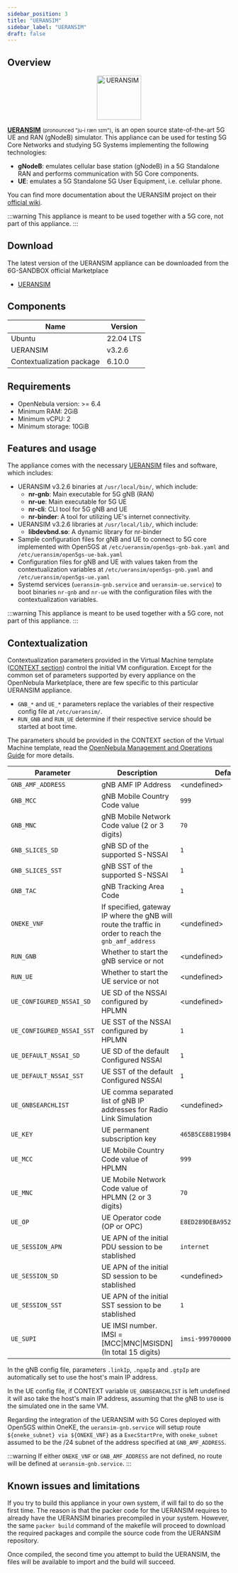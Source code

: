 ```yaml
---
sidebar_position: 3
title: "UERANSIM"
sidebar_label: "UERANSIM"
draft: false
---
```


## Overview

<p align="center">
  <a href="https://github.com/aligungr/UERANSIM"><img src="https://raw.githubusercontent.com/aligungr/UERANSIM/master/.github/logo.png" width="100" title="UERANSIM"></img></a>
</p>

**[UERANSIM](https://github.com/aligungr/UERANSIM)** <small>(pronounced "ju-i ræn sɪm")</small>, is an open source state-of-the-art 5G UE and RAN (gNodeB) simulator. This appliance can be used for testing 5G Core Networks and studying 5G Systems implementing the following technologies:
- **gNodeB**: emulates cellular base station (gNodeB) in a 5G Standalone RAN and performs communication with 5G Core components. 
- **UE**: emulates a 5G Standalone 5G User Equipment, i.e. cellular phone.

You can find more documentation about the UERANSIM project on their [official wiki](https://github.com/aligungr/UERANSIM/wiki).

:::warning
This appliance is meant to be used together with a 5G core, not part of this appliance.
:::

## Download

The latest version of the UERANSIM appliance can be downloaded from the 6G-SANDBOX official Marketplace
- [UERANSIM](https://marketplace.mobilesandbox.cloud:9443/appliance/service_UERANSIM)

## Components

| Name                      | Version    |
| ------------------------- | ---------- |
| Ubuntu                    | 22.04 LTS  |
| UERANSIM                  | v3.2.6     |
| Contextualization package | 6.10.0     |


## Requirements

* OpenNebula version: >= 6.4
* Minimum RAM: 2GiB
* Minimum vCPU: 2
* Minimum storage: 10GiB

## Features and usage

The appliance comes with the necessary [UERANSIM](https://github.com/aligungr/UERANSIM) files and software, which includes:

- UERANSIM v3.2.6 binaries at `/usr/local/bin/`, which include:
  - **nr-gnb**: Main executable for 5G gNB (RAN)
  - **nr-ue**: Main executable for 5G UE
  - **nr-cli**: CLI tool for 5G gNB and UE
  - **nr-binder**: A tool for utilizing UE's internet connectivity.
- UERANSIM v3.2.6 libraries at `/usr/local/lib/`, which include:
  - **libdevbnd.so**: A dynamic library for nr-binder
- Sample configuration files for gNB and UE to connect to 5G core implemented with Open5GS at `/etc/ueransim/open5gs-gnb-bak.yaml` and `/etc/ueransim/open5gs-ue-bak.yaml`
- Configuration files for gNB and UE with values taken from the contextualization variables at `/etc/ueransim/open5gs-gnb.yaml` and `/etc/ueransim/open5gs-ue.yaml`
- Systemd services (`ueransim-gnb.service` and `ueransim-ue.service`) to boot binaries `nr-gnb` and `nr-ue` with the configuration files with the contextualization variables.

:::warning
This appliance is meant to be used together with a 5G core, not part of this appliance.
:::

## Contextualization

Contextualization parameters provided in the Virtual Machine template ([CONTEXT section](https://docs.opennebula.io/6.8/management_and_operations/references/template.html?highlight=context#context-section)) control the initial VM configuration. Except for the common set of parameters supported by every appliance on the OpenNebula Marketplace, there are few specific to this particular UERANSIM appliance.
* `GNB_*` and `UE_*` parameters replace the variables of their respective config file at `/etc/ueransim/`.
* `RUN_GNB` and `RUN_UE` determine if their respective service should be started at boot time.

The parameters should be provided in the CONTEXT section of the Virtual Machine template, read the [OpenNebula Management and Operations Guide](https://docs.opennebula.io/stable/management_and_operations) for more details.

| Parameter                 | Description                                                           | Default Value |
|---------------------------|-----------------------------------------------------------------------|---------------|
| `GNB_AMF_ADDRESS`         | gNB AMF IP Address                                                    | \<undefined\> |
| `GNB_MCC`                 | gNB Mobile Country Code value                                         | `999`         |
| `GNB_MNC`                 | gNB Mobile Network Code value (2 or 3 digits)                         | `70`          |
| `GNB_SLICES_SD`           | gNB SD of the supported S-NSSAI                                       | `1`           |
| `GNB_SLICES_SST`          | gNB SST of the supported S-NSSAI                                      | `1`           |
| `GNB_TAC`                 | gNB Tracking Area Code                                                | `1`           |
| `ONEKE_VNF`               | If specified, gateway IP where the gNB will route the traffic in order to reach the `gnb_amf_address` | \<undefined\> |
| `RUN_GNB`                 | Whether to start the gNB service or not                               | \<undefined\> |
| `RUN_UE`                  | Whether to start the UE service or not                                | \<undefined\> |
| `UE_CONFIGURED_NSSAI_SD`  | UE SD of the NSSAI configured by HPLMN                                | \<undefined\> |
| `UE_CONFIGURED_NSSAI_SST` | UE SST of the NSSAI configured by HPLMN                               | `1`           |
| `UE_DEFAULT_NSSAI_SD`     | UE SD of the default Configured NSSAI                                 | `1`           |
| `UE_DEFAULT_NSSAI_SST`    | UE SST of the default Configured NSSAI                                | `1`           |
| `UE_GNBSEARCHLIST`        | UE comma separated list of gNB IP addresses for Radio Link Simulation | \<undefined\> |
| `UE_KEY`                  | UE permanent subscription key                                         | `465B5CE8B199B49FAA5F0A2EE238A6BC` |
| `UE_MCC`                  | UE Mobile Country Code value of HPLMN                                 | `999`         |
| `UE_MNC`                  | UE Mobile Network Code value of HPLMN (2 or 3 digits)                 | `70`          |
| `UE_OP`                   | UE Operator code (OP or OPC)                                          | `E8ED289DEBA952E4283B54E88E6183CA` |
| `UE_SESSION_APN`          | UE APN of the initial PDU session to be stablished                    | `internet`    |
| `UE_SESSION_SD`           | UE APN of the initial SD session to be stablished                     | \<undefined\> |
| `UE_SESSION_SST`          | UE APN of the initial SST session to be stablished                    | `1`           |
| `UE_SUPI`                 | UE IMSI number. IMSI = [MCC\|MNC\|MSISDN] (In total 15 digits)        | `imsi-999700000000001` |

In the gNB config file, parameters `.linkIp`, `.ngapIp` and `.gtpIp` are automatically set to use the host's main IP address.

In the UE config file, if CONTEXT variable `UE_GNBSEARCHLIST` is left undefined it will aso take the host's main IP address, assuming that the  gNB to use is the simulated one in the same VM.

Regarding the integration of the UERANSIM with 5G Cores deployed with Open5GS within OneKE, the `ueransim-gnb.service` will setup route `${oneke_subnet} via ${ONEKE_VNF}` as a `ExecStartPre`, with `oneke_subnet` assumed to be the /24 subnet of the address specified at `GNB_AMF_ADDRESS`.

:::warning
If either `ONEKE_VNF` or `GNB_AMF_ADDRESS` are not defined, no route will be defined at `ueransim-gnb.service`.
:::

## Known issues and limitations

If you try to build this appliance in your own system, if will fail to do so the first time. The reason is that the packer code for the UERANSIM requires to already have the UERANSIM binaries precompiled in your system. However, the same `packer build` command of the makefile will proceed to download the required packages and compile the source code from the UERANSIM repository.

Once compiled, the second time you attempt to build the UERANSIM, the files will be available to import and the build will succeed.
